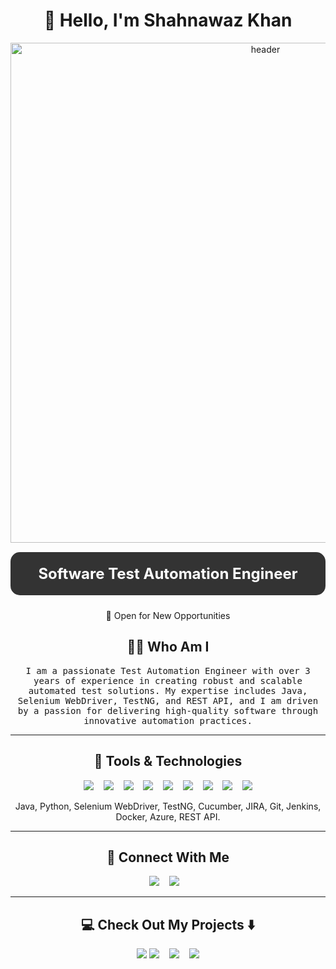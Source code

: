 <!--
**ShahnawazKhan/ShahnawazKhan** is a ✨ _special_ ✨ repository because its `README.md` (this file) appears on your GitHub profile.
--->
<h1 align="center"> 👋 Hello, I'm Shahnawaz Khan </h1>
<div align="center">
  <img src="https://img.shields.io/badge/Software%20Test%20Automation%20Engineer-%23FF6F61.svg?&style=for-the-badge&logo=testing&logoColor=white" alt="header" width="800"/>
  <p align="center" style="font-size:24px; font-weight:bold; color:#ffffff; background-color:#333333; padding:20px; border-radius:15px; margin-top:15px;">Software Test Automation Engineer</p>
</div>

<p align="center">🚀 Open for New Opportunities</p>

<h2 align="center"> 👨‍💻 Who Am I</h2>
<p align="center">
  <samp>I am a passionate Test Automation Engineer with over 3 years of experience in creating robust and scalable automated test solutions. My expertise includes Java, Selenium WebDriver, TestNG, and REST API, and I am driven by a passion for delivering high-quality software through innovative automation practices.</samp>
</p>

<hr>

<h2 align="center"> 🔭 Tools & Technologies</h2>
<p align="center">
  <img src="https://img.shields.io/badge/java-%23F7DF1C.svg?&style=for-the-badge&logo=java&logoColor=black" />&nbsp;&nbsp;&nbsp;
  <img src="https://img.shields.io/badge/selenium%20-%2328A3E2.svg?&style=for-the-badge&logo=selenium&logoColor=white" />&nbsp;&nbsp;&nbsp;
  <img src="https://img.shields.io/badge/testng%20-%2361DAFB.svg?&style=for-the-badge&logo=testng&logoColor=black" />&nbsp;&nbsp;&nbsp;
  <img src="https://img.shields.io/badge/python-%233B71FE.svg?&style=for-the-badge&logo=python&logoColor=white" />&nbsp;&nbsp;&nbsp;
  <img src="https://img.shields.io/badge/mysql-%234479A1.svg?&style=for-the-badge&logo=mysql&logoColor=white" />&nbsp;&nbsp;&nbsp;
  <img src="https://img.shields.io/badge/azure-%2306B8A6.svg?&style=for-the-badge&logo=azure&logoColor=white" />&nbsp;&nbsp;&nbsp;
  <img src="https://img.shields.io/badge/docker-%232496ED.svg?&style=for-the-badge&logo=docker&logoColor=white" />&nbsp;&nbsp;&nbsp;
  <img src="https://img.shields.io/badge/jenkins-%23D24939.svg?&style=for-the-badge&logo=jenkins&logoColor=white" />&nbsp;&nbsp;&nbsp;
  <img src="https://img.shields.io/badge/rest%20api-%23F7DF1C.svg?&style=for-the-badge&logo=rest&logoColor=black" />
</p>
<p align="center">Java, Python, Selenium WebDriver, TestNG, Cucumber, JIRA, Git, Jenkins, Docker, Azure, REST API.</p>

<hr>

<h2 align="center">💬 Connect With Me</h2>
<p align="center">
  <a target="_blank" href="https://www.linkedin.com/in/theshahnawazkhan/"><img src="https://img.shields.io/badge/linkedin-%230077B5.svg?&style=for-the-badge&logo=linkedin&logoColor=white" /></a>&nbsp;&nbsp;&nbsp;
  <a href="mailto:shahnawazkhan11981@gmail.com?subject=Hello%20Shahnawaz,%20From%20Github"><img src="https://img.shields.io/badge/gmail-%23D14836.svg?&style=for-the-badge&logo=gmail&logoColor=white" /></a>&nbsp;&nbsp;&nbsp;
</p>

<hr>

<h2 align="center">💻 Check Out My Projects ⬇️ </h2>
<p align="center">
  <a href="https://github.com/theshahnawazkhan/E2E-Automation-Framework-for-OrangeHRM-HR-Management-System"><img src="https://img.shields.io/badge/E2E%20Web%20Automation-%23F7DF1C.svg?&style=for-the-badge&logo=java&logoColor=black" /></a>
  <a href="https://github.com/theshahnawazkhan/Personal_Assistant_project"><img src="https://img.shields.io/badge/Personal%20Assistant-%23FF9A8B.svg?&style=for-the-badge&logo=python&logoColor=white" /></a>&nbsp;&nbsp;&nbsp;
  <a href="https://github.com/theshahnawazkhan/IRCTC-Flight-Search"><img src="https://img.shields.io/badge/IRCTC%20Flight%20Search-%23F7DF1C.svg?&style=for-the-badge&logo=java&logoColor=black" /></a>&nbsp;&nbsp;&nbsp;
  <a href="https://github.com/theshahnawazkhan/RestAssuredAPI-Project"><img src="https://img.shields.io/badge/REST%20API%20Testing-%23F7DF1C.svg?&style=for-the-badge&logo=java&logoColor=black" /></a>
</p>

